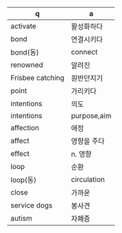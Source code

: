  q  | a
--- | ---
activate	| 활성화하다
bond	| 연결시키다
bond(동)	| connect
renowned	| 알려진
Frisbee catching	| 원반던지기
point	| 가리키다
intentions	| 의도
intentions	| purpose,aim
affection	| 애정
affect	| 영향을 주다
effect	| n. 영향
loop	| 순환
loop(동)	| circulation
close	| 가까운
service dogs	| 봉사견
autism	| 자폐증